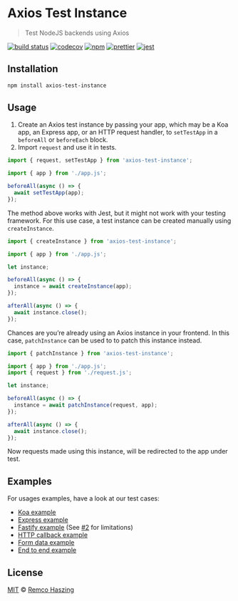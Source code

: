 # Axios Test Instance

> Test NodeJS backends using Axios

[![build status](https://github.com/remcohaszing/axios-test-instance/workflows/NodeJS/badge.svg)](https://github.com/remcohaszing/axios-test-instance/actions)
[![codecov](https://codecov.io/gh/remcohaszing/axios-test-instance/branch/main/graph/badge.svg)](https://codecov.io/gh/remcohaszing/axios-test-instance)
[![npm](https://img.shields.io/npm/v/axios-test-instance)](https://www.npmjs.com/package/axios-test-instance)
[![prettier](https://img.shields.io/badge/code_style-prettier-ff69b4.svg)](https://prettier.io)
[![jest](https://jestjs.io/img/jest-badge.svg)](https://jestjs.io)

## Installation

```sh
npm install axios-test-instance
```

## Usage

1. Create an Axios test instance by passing your app, which may be a Koa app, an Express app, or an
   HTTP request handler, to `setTestApp` in a `beforeAll` or `beforeEach` block.
2. Import `request` and use it in tests.

```js
import { request, setTestApp } from 'axios-test-instance';

import { app } from './app.js';

beforeAll(async () => {
  await setTestApp(app);
});
```

The method above works with Jest, but it might not work with your testing framework. For this use
case, a test instance can be created manually using `createInstance`.

```js
import { createInstance } from 'axios-test-instance';

import { app } from './app.js';

let instance;

beforeAll(async () => {
  instance = await createInstance(app);
});

afterAll(async () => {
  await instance.close();
});
```

Chances are you’re already using an Axios instance in your frontend. In this case, `patchInstance`
can be used to to patch this instance instead.

```js
import { patchInstance } from 'axios-test-instance';

import { app } from './app.js';
import { request } from './request.js';

let instance;

beforeAll(async () => {
  instance = await patchInstance(request, app);
});

afterAll(async () => {
  await instance.close();
});
```

Now requests made using this instance, will be redirected to the app under test.

## Examples

For usages examples, have a look at our test cases:

- [Koa example](__tests__/koa.ts)
- [Express example](__tests__/express.ts)
- [Fastify example](__tests__/fastify.ts) (See
  [#2](https://github.com/remcohaszing/axios-test-instance/issues/2) for limitations)
- [HTTP callback example](__tests__/callback.ts)
- [Form data example](__tests__/form-data.ts)
- [End to end example](__tests__/e2e.ts)

## License

[MIT](LICENSE.md) © [Remco Haszing](https://github.com/remcohaszing)
